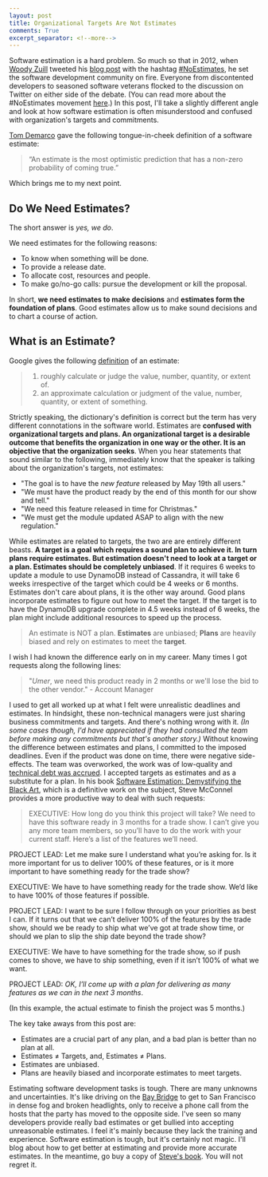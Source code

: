 ```yaml
---
layout: post
title: Organizational Targets Are Not Estimates
comments: True
excerpt_separator: <!--more-->
---
```


Software estimation is a hard problem. So much so that in 2012, when [Woody Zuill](https://twitter.com/WoodyZuill) tweeted his [blog post](http://zuill.us/WoodyZuill/2012/12/10/no-estimate-programming-series-intro-post/) with the hashtag [#NoEstimates](https://twitter.com/hashtag/noestimates?src=rela), he set the software development community on fire. Everyone from discontented developers to seasoned software veterans flocked to the discussion on Twitter on either side of the debate. (You can read more about the #NoEstimates movement [here](http://ronjeffries.com/xprog/articles/the-noestimates-movement/).) In this post, I'll take a slightly different angle and look at how software estimation is often misunderstood and confused with organization's targets and commitments.

[Tom Demarco](https://en.wikipedia.org/wiki/Tom_DeMarco) gave the following tongue-in-cheek definition of a software estimate:

> “An estimate is the most optimistic prediction that has a non-zero probability of coming true.”

Which brings me to my next point.

 <!--more-->

## Do We Need Estimates?
The short answer is *yes, we do*.

We need estimates for the following reasons:

- To know when something will be done.
- To provide a release date.
- To allocate cost, resources and people.
- To make go/no-go calls: pursue the development or kill the proposal.

In short, **we need estimates to make decisions** and **estimates form the foundation of plans**. Good estimates allow us to make sound decisions and to chart a course of action.

## What is an Estimate?

Google gives the following [definition](https://www.google.com/webhp?sourceid=chrome-instant&ion=1&espv=2&ie=UTF-8#q=define+estimate) of an estimate:

> 1. roughly calculate or judge the value, number, quantity, or extent of.
> 2. an approximate calculation or judgment of the value, number, quantity, or extent of something.

Strictly speaking, the dictionary's definition is correct but the term has very different connotations in the software world. Estimates are **confused with organizational targets and plans. An organizational target is a desirable outcome that benefits the organization in one way or the other. It is an objective that the organization seeks**. When you hear statements that sound similar to the following, immediately know that the speaker is talking about the organization's targets, not estimates:

- "The goal is to have the *new feature* released by May 19th all users."
- "We must have the product ready by the end of this month for our show and tell."
- "We need this feature released in time for Christmas."
- "We must get the module updated ASAP to align with the new regulation."

While estimates are related to targets, the two are are entirely different beasts. **A target is a goal which requires a sound plan to achieve it. In turn plans require estimates. But estimation doesn't need to look at a target or a plan. Estimates should be completely unbiased**. If it requires 6 weeks to update a module to use DynamoDB instead of Cassandra, it will take 6 weeks irrespective of the target which could be 4 weeks or 6 months. Estimates don't care about plans, it is the other way around. Good plans incorporate estimates to figure out how to meet the target. If the target is to have the DynamoDB upgrade complete in 4.5 weeks instead of 6 weeks, the plan might include additional resources to speed up the process.

> An estimate is NOT a plan. **Estimates** are unbiased; **Plans** are heavily biased and rely on estimates to meet the **target**.

I wish I had known the difference early on in my career. Many times I got requests along the following lines:

> "*Umer*, we need this product ready in 2 months or we'll lose the bid to the other vendor." - Account Manager

I used to get all worked up at what I felt were unrealistic deadlines and estimates. In hindsight, these non-technical managers were just sharing business commitments and targets. And there's nothing wrong with it. *(In some cases though, I'd have appreciated if they had consulted the team before making any commitments but that's another story.)* Without knowing the difference between estimates and plans, I committed to the imposed deadlines. Even if the product was done on time, there were negative side-effects. The team was overworked, the work was of low-quality and [technical debt was accrued](http://codeahoy.com/2016/04/27/do-not-let-technical-debt-get-out-of-control/). I accepted targets as estimates and as a substitute for a plan. In his book [Software Estimation: Demystifying the Black Art](http://www.amazon.com/Software-Estimation-Demystifying-Developer-Practices/dp/0735605351), which is a definitive work on the subject, Steve McConnel provides a more productive way to deal with such requests:

> EXECUTIVE: How long do you think this project will take? We need to have this
software ready in 3 months for a trade show. I can’t give you any more team
members, so you’ll have to do the work with your current staff. Here’s a list of
the features we’ll need.
>
PROJECT LEAD: Let me make sure I understand what you’re asking for. Is it more
important for us to deliver 100% of these features, or is it more important to
have something ready for the trade show?
>
EXECUTIVE: We have to have something ready for the trade show. We’d like to
have 100% of those features if possible.
>
PROJECT LEAD: I want to be sure I follow through on your priorities as best I can.
If it turns out that we can’t deliver 100% of the features by the trade show,
should we be ready to ship what we’ve got at trade show time, or should we plan
to slip the ship date beyond the trade show?
>
EXECUTIVE: We have to have something for the trade show, so if push comes to
shove, we have to ship something, even if it isn’t 100% of what we want.
>
PROJECT LEAD: *OK, I’ll come up with a plan for delivering as many features as
we can in the next 3 months*.

(In this example, the actual estimate to finish the project was 5 months.)

The key take aways from this post are:

- Estimates are a crucial part of any plan, and a bad plan is better than no plan at all.
- Estimates ≠ Targets, and, Estimates ≠ Plans.
- Estimates are unbiased.
- Plans are heavily biased and incorporate estimates to meet targets.

Estimating software development tasks is tough. There are many unknowns and uncertainties. It's like driving on the [Bay Bridge](https://en.wikipedia.org/wiki/San_Francisco%E2%80%93Oakland_Bay_Bridge) to get to San Francisco in dense fog and broken headlights, only to receive a phone call from the hosts that the party has moved to the opposite side. I've seen so many developers provide really bad estimates or get bullied into accepting unreasonable estimates. I feel it's mainly because they lack the training and experience. Software estimation is tough, but it's certainly not magic. I'll blog about how to get better at estimating and provide more accurate estimates. In the meantime, go buy a copy of [Steve's book](http://www.amazon.com/Software-Estimation-Demystifying-Developer-Practices/dp/0735605351). You will not regret it.
